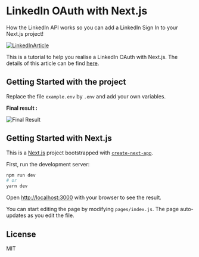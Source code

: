 # LinkedIn OAuth with Next.js

How the LinkedIn API works so you can add a LinkedIn Sign In to your Next.js project!

[![LinkedInArticle](https://miro.medium.com/max/1400/1*Cm2s5fBnU_BqOFDlNMuagQ.jpeg)](https://medium.com/javascript-in-plain-english/how-to-implement-linkedin-sign-in-with-next-js-3f00e7dee310)

This is a tutorial to help you realise a LinkedIn OAuth with Next.js. The details of this article can be find [here](https://medium.com/javascript-in-plain-english/how-to-implement-linkedin-sign-in-with-next-js-3f00e7dee310).

## Getting Started with the project

Replace the file `example.env` by `.env` and add your own variables.

**Final result :**


![Final Result](https://miro.medium.com/max/1200/1*fUohQcp4MZNRqlSavd4ztg.gif)

## Getting Started with Next.js

This is a [Next.js](https://nextjs.org/) project bootstrapped with [`create-next-app`](https://github.com/vercel/next.js/tree/canary/packages/create-next-app).

First, run the development server:

```bash
npm run dev
# or
yarn dev
```

Open [http://localhost:3000](http://localhost:3000) with your browser to see the result.

You can start editing the page by modifying `pages/index.js`. The page auto-updates as you edit the file.

## License

MIT
